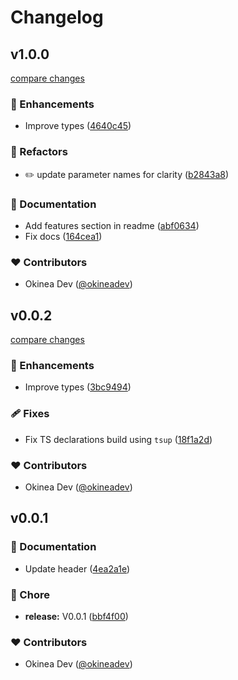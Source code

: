 # Changelog


## v1.0.0

[compare changes](https://github.com/okineadev/contributors-table-npm/compare/v0.0.2...v1.0.0)

### 🚀 Enhancements

- Improve types ([4640c45](https://github.com/okineadev/contributors-table-npm/commit/4640c45))

### 💅 Refactors

- ✏️ update parameter names for clarity ([b2843a8](https://github.com/okineadev/contributors-table-npm/commit/b2843a8))

### 📖 Documentation

- Add features section in readme ([abf0634](https://github.com/okineadev/contributors-table-npm/commit/abf0634))
- Fix docs ([164cea1](https://github.com/okineadev/contributors-table-npm/commit/164cea1))

### ❤️ Contributors

- Okinea Dev ([@okineadev](http://github.com/okineadev))

## v0.0.2

[compare changes](https://github.com/okineadev/contributors-table-npm/compare/v0.0.1...v0.0.2)

### 🚀 Enhancements

- Improve types ([3bc9494](https://github.com/okineadev/contributors-table-npm/commit/3bc9494))

### 🩹 Fixes

- Fix TS declarations build using `tsup` ([18f1a2d](https://github.com/okineadev/contributors-table-npm/commit/18f1a2d))

### ❤️ Contributors

- Okinea Dev ([@okineadev](http://github.com/okineadev))

## v0.0.1


### 📖 Documentation

- Update header ([4ea2a1e](https://github.com/okineadev/contributors-table-npm/commit/4ea2a1e))

### 🏡 Chore

- **release:** V0.0.1 ([bbf4f00](https://github.com/okineadev/contributors-table-npm/commit/bbf4f00))

### ❤️ Contributors

- Okinea Dev ([@okineadev](http://github.com/okineadev))

